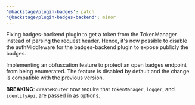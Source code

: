 ```yaml
---
'@backstage/plugin-badges': patch
'@backstage/plugin-badges-backend': minor
---
```


Fixing badges-backend plugin to get a token from the TokenManager instead of parsing the request header. Hence, it's now possible to disable the authMiddleware for the badges-backend plugin to expose publicly the badges.

Implementing an obfuscation feature to protect an open badges endpoint from being enumerated. The feature is disabled by default and the change is compatible with the previous version.

**BREAKING**: `createRouter` now require that `tokenManager`, `logger`, and `identityApi`, are passed in as options.
